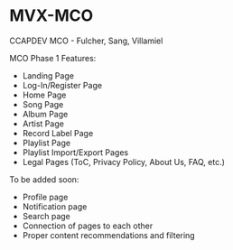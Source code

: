 # MVX-MCO
CCAPDEV MCO - Fulcher, Sang, Villamiel

MCO Phase 1 Features:

- Landing Page
- Log-In/Register Page
- Home Page
- Song Page
- Album Page
- Artist Page
- Record Label Page
- Playlist Page
- Playlist Import/Export Pages
- Legal Pages (ToC, Privacy Policy, About Us, FAQ, etc.)
  

To be added soon:
- Profile page
- Notification page
- Search page
- Connection of pages to each other
- Proper content recommendations and filtering
